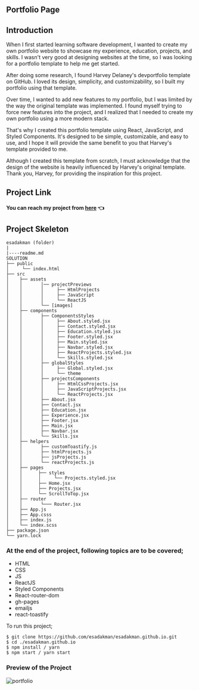 ## Portfolio Page

## Introduction

When I first started learning software development, I wanted to create my own portfolio website to showcase my experience, education, projects, and skills. I wasn't very good at designing websites at the time, so I was looking for a portfolio template to help me get started.

After doing some research, I found Harvey Delaney's devportfolio template on GitHub. I loved its design, simplicity, and customizability, so I built my portfolio using that template.

Over time, I wanted to add new features to my portfolio, but I was limited by the way the original template was implemented. I found myself trying to force new features into the project, and I realized that I needed to create my own portfolio using a more modern stack.

That's why I created this portfolio template using React, JavaScript, and Styled Components. It's designed to be simple, customizable, and easy to use, and I hope it will provide the same benefit to you that Harvey's template provided to me.

Although I created this template from scratch, I must acknowledge that the design of the website is heavily influenced by Harvey's original template. Thank you, Harvey, for providing the inspiration for this project.

## Project Link

#### You can reach my project from [here](https://esadakman.github.io/) 👈

## Project Skeleton

```
esadakman (folder)
|
|----readme.md
SOLUTION
├── public
│     └── index.html
├── src
│    ├── assets
│    │       │── projectPreviews
│    │       │     ├── HtmlProjects
│    │       │     ├── JavaScript
│    │       │     └── ReactJS
│    │       └── [images]
│    ├── components
│    │       ├── ComponentsStyles
│    │       │     ├── About.styled.jsx
│    │       │     ├── Contact.styled.jsx
│    │       │     ├── Education.styled.jsx
│    │       │     ├── Footer.styled.jsx
│    │       │     ├── Main.styled.jsx
│    │       │     ├── Navbar.styled.jsx
│    │       │     ├── ReactProjects.styled.jsx
│    │       │     └── Skills.styled.jsx
│    │       ├── globalStyles
│    │       │     ├── Global.styled.jsx
│    │       │     └── theme
│    │       ├── projectsComponents
│    │       │     ├── HtmlCssProjects.jsx
│    │       │     ├── JavaScriptProjects.jsx
│    │       │     └── ReactProjects.jsx
│    │       ├── About.jsx
│    │       ├── Contact.jsx
│    │       ├── Education.jsx
│    │       ├── Experience.jsx
│    │       ├── Footer.jsx
│    │       ├── Main.jsx
│    │       ├── Navbar.jsx
│    │       └── Skills.jsx
│    ├── helpers
│    │       ├── customToastify.js
│    │       ├── htmlProjects.js
│    │       ├── jsProjects.js
│    │       └── reactProjects.js
│    ├── pages
│    │      ├── styles
│    │      │     └── Projects.styled.jsx
│    │      ├── Home.jsx
│    │      ├── Projects.jsx
│    │      └── ScrollToTop.jsx
│    ├── router
│    │       └─── Router.jsx
│    ├── App.js
│    ├── App.csss
│    ├── index.js
│    └── index.scss
├── package.json
└── yarn.lock

```

### At the end of the project, following topics are to be covered;

- HTML
- CSS
- JS
- ReactJS
- Styled Components
- React-router-dom
- gh-pages
- emailjs
- react-toastify

To run this project;

```
$ git clone https://github.com/esadakman/esadakman.github.io.git
$ cd ./esadakman.github.io
$ npm install / yarn
$ npm start / yarn start
```

### Preview of the Project

![portfolio](https://user-images.githubusercontent.com/98649983/221642819-1b1a6979-5862-43c5-8325-5daa3a5c3ca7.gif)

